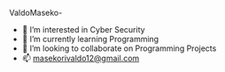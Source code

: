 ValdoMaseko-
- 👀 I’m interested in Cyber Security
- 🌱 I’m currently learning Programming
- 💞️ I’m looking to collaborate on Programming Projects
- 📫 masekorivaldo12@gmail.com

<!---
ValdoMaseko is a ✨ special ✨ repository because its `README.md` (this file) appears on your GitHub profile.
You can click the Preview link to take a look at your changes.
--->
